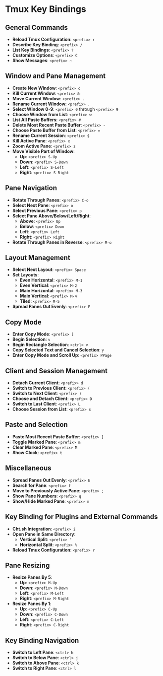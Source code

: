 # Tmux Key Bindings

## General Commands

- **Reload Tmux Configuration**: `<prefix> r`
- **Describe Key Binding**: `<prefix> /`
- **List Key Bindings**: `<prefix> ?`
- **Customize Options**: `<prefix> C`
- **Show Messages**: `<prefix> ~`

## Window and Pane Management

- **Create New Window**: `<prefix> c`
- **Kill Current Window**: `<prefix> &`
- **Move Current Window**: `<prefix> .`
- **Rename Current Window**: `<prefix> ,`
- **Select Window 0-9**: `<prefix> 0` through `<prefix> 9`
- **Choose Window from List**: `<prefix> w`
- **List All Paste Buffers**: `<prefix> #`
- **Delete Most Recent Paste Buffer**: `<prefix> -`
- **Choose Paste Buffer from List**: `<prefix> =`
- **Rename Current Session**: `<prefix> $`
- **Kill Active Pane**: `<prefix> x`
- **Zoom Active Pane**: `<prefix> z`
- **Move Visible Part of Window**:
  - **Up**: `<prefix> S-Up`
  - **Down**: `<prefix> S-Down`
  - **Left**: `<prefix> S-Left`
  - **Right**: `<prefix> S-Right`

## Pane Navigation

- **Rotate Through Panes**: `<prefix> C-o`
- **Select Next Pane**: `<prefix> o`
- **Select Previous Pane**: `<prefix> p`
- **Select Pane Above/Below/Left/Right**:
  - **Above**: `<prefix> Up`
  - **Below**: `<prefix> Down`
  - **Left**: `<prefix> Left`
  - **Right**: `<prefix> Right`
- **Rotate Through Panes in Reverse**: `<prefix> M-o`

## Layout Management

- **Select Next Layout**: `<prefix> Space`
- **Set Layouts**:
  - **Even Horizontal**: `<prefix> M-1`
  - **Even Vertical**: `<prefix> M-2`
  - **Main Horizontal**: `<prefix> M-3`
  - **Main Vertical**: `<prefix> M-4`
  - **Tiled**: `<prefix> M-5`
- **Spread Panes Out Evenly**: `<prefix> E`

## Copy Mode

- **Enter Copy Mode**: `<prefix> [`
- **Begin Selection**: `v`
- **Begin Rectangle Selection**: `<ctrl> v`
- **Copy Selected Text and Cancel Selection**: `y`
- **Enter Copy Mode and Scroll Up**: `<prefix> PPage`

## Client and Session Management

- **Detach Current Client**: `<prefix> d`
- **Switch to Previous Client**: `<prefix> (`
- **Switch to Next Client**: `<prefix> )`
- **Choose and Detach Client**: `<prefix> D`
- **Switch to Last Client**: `<prefix> L`
- **Choose Session from List**: `<prefix> s`

## Paste and Selection

- **Paste Most Recent Paste Buffer**: `<prefix> ]`
- **Toggle Marked Pane**: `<prefix> m`
- **Clear Marked Pane**: `<prefix> M`
- **Show Clock**: `<prefix> t`

## Miscellaneous

- **Spread Panes Out Evenly**: `<prefix> E`
- **Search for Pane**: `<prefix> f`
- **Move to Previously Active Pane**: `<prefix> ;`
- **Show Pane Numbers**: `<prefix> q`
- **Show/Hide Marked Pane**: `<prefix> m`

## Key Binding for Plugins and External Commands

- **Cht.sh Integration**: `<prefix> i`
- **Open Pane in Same Directory**:
  - **Vertical Split**: `<prefix> "`
  - **Horizontal Split**: `<prefix> %`
- **Reload Tmux Configuration**: `<prefix> r`

## Pane Resizing

- **Resize Panes By 5**:
  - **Up**: `<prefix> M-Up`
  - **Down**: `<prefix> M-Down`
  - **Left**: `<prefix> M-Left`
  - **Right**: `<prefix> M-Right`
- **Resize Panes By 1**:
  - **Up**: `<prefix> C-Up`
  - **Down**: `<prefix> C-Down`
  - **Left**: `<prefix> C-Left`
  - **Right**: `<prefix> C-Right`

## Key Binding Navigation

- **Switch to Left Pane**: `<ctrl> h`
- **Switch to Below Pane**: `<ctrl> j`
- **Switch to Above Pane**: `<ctrl> k`
- **Switch to Right Pane**: `<ctrl> l`

